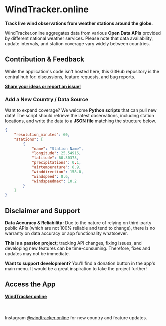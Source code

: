 # WindTracker.online

**Track live wind observations from weather stations around the globe.**

WindTracker.online aggregates data from various **Open Data APIs** provided by different national weather services. Please note that data availability, update intervals, and station coverage vary widely between countries.

## Contribution & Feedback

While the application's code isn't hosted here, this GitHub repository is the central hub for: discussions, feature requests, and bug reports.

**[Share your ideas or report an issue!](https://github.com/t3brightside/windtracker.online/issues)**

### Add a New Country / Data Source

Want to expand coverage? We welcome **Python scripts** that can pull new data! The script should retrieve the latest observations, including station locations, and write the data to a **JSON file** matching the structure below.

```json
{
    "resolution_minutes": 60,
    "stations": [
        {
            "name": "Station Name",
            "longitude": 25.54916,
            "latitude": 60.30373,
            "precipitations": 0.1,
            "airtemperature": 8.9,
            "winddirection": 158.0,
            "windspeed": 8.6,
            "windspeedmax": 10.2
        }
    ]
}
```

## Disclaimer and Support

**Data Accuracy & Reliability:** Due to the nature of relying on third-party public APIs (which are not 100% reliable and tend to change), there is no warranty on data accuracy or app functionality whatsoever.

**This is a passion project;** tracking API changes, fixing issues, and developing new features can be time-consuming. Therefore, fixes and updates may not be immediate.

**Want to support development?** You'll find a donation button in the app's main menu. It would be a great inspiration to take the project further!

## Access the App
**[WindTracker.online](https://WindTracker.online)**
<br><br><br><br>
Instagram [@windtracker.online](https://www.instagram.com/windtracker.online/) for new country and feature updates. 

